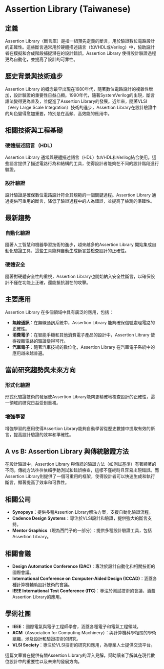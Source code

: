 # Assertion Library (Taiwanese)

## 定義

Assertion Library（斷言庫）是指一組預先定義的斷言，用於驗證數位電路設計的正確性。這些斷言通常用於硬體描述語言（如VHDL或Verilog）中，協助設計者在模擬和合成階段捕捉潛在的設計錯誤。Assertion Library 使得設計驗證過程更為自動化，並提高了設計的可靠性。

## 歷史背景與技術進步

Assertion Library 的概念最早出現在1980年代，隨著數位電路設計的複雜性增加，設計驗證的重要性日益凸顯。1990年代，隨著SystemVerilog的出現，斷言語法變得更為普及，並促進了Assertion Library的發展。近年來，隨著VLSI（Very Large Scale Integration）技術的進步，Assertion Library在設計驗證中的角色變得愈加重要，特別是在高頻、高效能的應用中。

## 相關技術與工程基礎

### 硬體描述語言（HDL）

Assertion Library 通常與硬體描述語言（HDL）如VHDL和Verilog結合使用。這些語言提供了描述電路行為和結構的工具，使得設計者能夠在不同的設計階段進行驗證。

### 設計驗證

設計驗證是確保數位電路設計符合其規範的一個關鍵過程。Assertion Library 通過提供可重用的斷言，降低了驗證過程中的人為錯誤，並提高了檢測的準確性。

## 最新趨勢

### 自動化驗證

隨著人工智慧和機器學習技術的進步，越來越多的Assertion Library 開始集成自動化驗證工具，這些工具能夠自動生成斷言並檢查設計的正確性。

### 硬體安全

隨著對硬體安全性的重視，Assertion Library也開始納入安全性斷言，以確保設計不僅在功能上正確，還能抵抗潛在的攻擊。

## 主要應用

Assertion Library 在多個領域中具有廣泛的應用，包括：

- **無線通訊**：在無線通訊系統中，Assertion Library 能夠確保信號處理電路的正確性。
- **消費電子**：在智能手機和其他消費電子產品的設計中，Assertion Library 使得複雜電路的驗證變得可行。
- **汽車電子**：隨著汽車技術的數位化，Assertion Library 在汽車電子系統中的應用越來越普遍。

## 當前研究趨勢與未來方向

### 形式化驗證

形式化驗證技術的發展使Assertion Library能夠更精確地檢查設計的正確性，這一領域的研究日益受到重視。

### 增強學習

增強學習的應用使得Assertion Library能夠自動學習從歷史數據中提取有效的斷言，提高設計驗證的效率和準確性。

## A vs B: Assertion Library 與傳統驗證方法

在設計驗證中，Assertion Library 與傳統的驗證方法（如測試基準）有著顯著的不同。傳統方法往往依賴手動測試和錯誤檢查，這樣不僅耗時且容易出現錯誤。而Assertion Library則提供了一個可重用的框架，使得設計者可以快速生成和執行斷言，顯著提高了效率和可靠性。

## 相關公司

- **Synopsys**：提供多種Assertion Library解決方案，支援自動化驗證流程。
- **Cadence Design Systems**：專注於VLSI設計和驗證，提供強大的斷言支持。
- **Mentor Graphics**（現為西門子的一部分）：提供多種設計驗證工具，包括Assertion Library。

## 相關會議

- **Design Automation Conference (DAC)**：專注於設計自動化和相關技術的國際會議。
- **International Conference on Computer-Aided Design (ICCAD)**：涵蓋各種計算機輔助設計技術的會議。
- **IEEE International Test Conference (ITC)**：專注於測試技術的會議，涵蓋Assertion Library的應用。

## 學術社團

- **IEEE**：國際電氣與電子工程師學會，涵蓋各種電子和電氣工程領域。
- **ACM**（Association for Computing Machinery）：與計算機科學相關的學術組織，涉及設計和驗證技術的研究。
- **VLSI Society**：專注於VLSI技術的研究和應用，為專業人士提供交流平台。

這篇文章旨在提供有關Assertion Library的深入見解，幫助讀者了解其在現代數位設計中的重要性以及未來的發展方向。